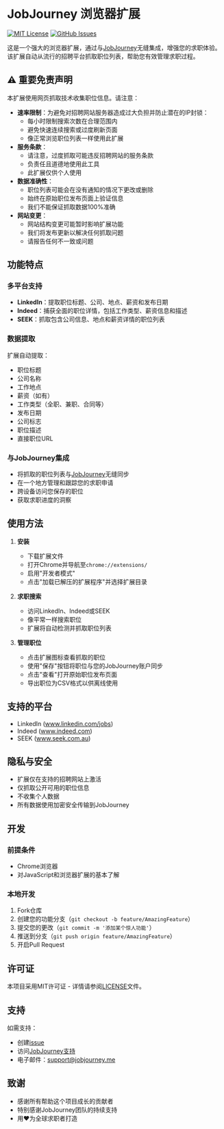 # JobJourney 浏览器扩展

[![MIT License](https://img.shields.io/badge/License-MIT-green.svg)](https://github.com/Rorogogogo/Jobjourney-extention/blob/main/LICENSE)
[![GitHub Issues](https://img.shields.io/github/issues/Rorogogogo/Jobjourney-extention)](https://github.com/Rorogogogo/Jobjourney-extention/issues)

这是一个强大的浏览器扩展，通过与[JobJourney](https://jobjourney.me/)无缝集成，增强您的求职体验。该扩展自动从流行的招聘平台抓取职位列表，帮助您有效管理求职过程。

## ⚠️ 重要免责声明

本扩展使用网页抓取技术收集职位信息。请注意：

- **速率限制**：为避免对招聘网站服务器造成过大负担并防止潜在的IP封锁：
  - 每小时限制搜索次数在合理范围内
  - 避免快速连续搜索或过度刷新页面
  - 像正常浏览职位列表一样使用此扩展
- **服务条款**：
  - 请注意，过度抓取可能违反招聘网站的服务条款
  - 负责任且道德地使用此工具
  - 此扩展仅供个人使用
- **数据准确性**：
  - 职位列表可能会在没有通知的情况下更改或删除
  - 始终在原始职位发布页面上验证信息
  - 我们不能保证抓取数据100%准确
- **网站变更**：
  - 网站结构变更可能暂时影响扩展功能
  - 我们将发布更新以解决任何抓取问题
  - 请报告任何不一致或问题

## 功能特点

### 多平台支持

- **LinkedIn**：提取职位标题、公司、地点、薪资和发布日期
- **Indeed**：捕获全面的职位详情，包括工作类型、薪资信息和描述
- **SEEK**：抓取包含公司信息、地点和薪资详情的职位列表

### 数据提取

扩展自动提取：

- 职位标题
- 公司名称
- 工作地点
- 薪资（如有）
- 工作类型（全职、兼职、合同等）
- 发布日期
- 公司标志
- 职位描述
- 直接职位URL

### 与JobJourney集成

- 将抓取的职位列表与[JobJourney](https://jobjourney.me/)无缝同步
- 在一个地方管理和跟踪您的求职申请
- 跨设备访问您保存的职位
- 获取求职进度的洞察

## 使用方法

1. **安装**

   - 下载扩展文件
   - 打开Chrome并导航至`chrome://extensions/`
   - 启用"开发者模式"
   - 点击"加载已解压的扩展程序"并选择扩展目录

2. **求职搜索**

   - 访问LinkedIn、Indeed或SEEK
   - 像平常一样搜索职位
   - 扩展将自动检测并抓取职位列表

3. **管理职位**
   - 点击扩展图标查看抓取的职位
   - 使用"保存"按钮将职位与您的JobJourney账户同步
   - 点击"查看"打开原始职位发布页面
   - 导出职位为CSV格式以供离线使用

## 支持的平台

- LinkedIn (www.linkedin.com/jobs)
- Indeed (www.indeed.com)
- SEEK (www.seek.com.au)

## 隐私与安全

- 扩展仅在支持的招聘网站上激活
- 仅抓取公开可用的职位信息
- 不收集个人数据
- 所有数据使用加密安全传输到JobJourney

## 开发

### 前提条件

- Chrome浏览器
- 对JavaScript和浏览器扩展的基本了解

### 本地开发

1. Fork仓库
2. 创建您的功能分支（`git checkout -b feature/AmazingFeature`）
3. 提交您的更改（`git commit -m '添加某个惊人功能'`）
4. 推送到分支（`git push origin feature/AmazingFeature`）
5. 开启Pull Request

## 许可证

本项目采用MIT许可证 - 详情请参阅[LICENSE](LICENSE)文件。

## 支持

如需支持：

- 创建[issue](https://github.com/Rorogogogo/Jobjourney-extention/issues)
- 访问[JobJourney支持](https://jobjourney.me/support)
- 电子邮件：support@jobjourney.me

## 致谢

- 感谢所有帮助这个项目成长的贡献者
- 特别感谢JobJourney团队的持续支持
- 用❤️为全球求职者打造 